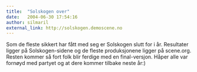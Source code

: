 ```yaml
---
title:  "Solskogen over"
date:   2004-06-30 17:54:16
author: silmaril
external_link: http://solskogen.demoscene.no
---
```

Som de fleste sikkert har fått med seg er Solskogen slutt for i år.
Resultater ligger på Solskogen-sidene og de fleste produksjonene ligger
på scene.org. Resten kommer så fort folk blir ferdige med en
final-versjon. Håper alle var fornøyd med partyet og at dere kommer
tilbake neste år:)

